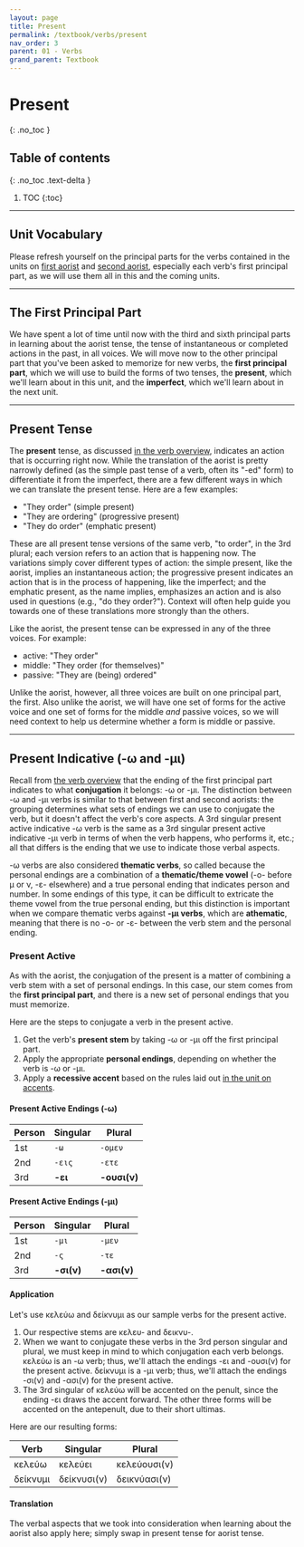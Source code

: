 ```yaml
---
layout: page
title: Present
permalink: /textbook/verbs/present
nav_order: 3
parent: 01 - Verbs
grand_parent: Textbook
---
```


# Present
{: .no_toc }

## Table of contents
{: .no_toc .text-delta }

1. TOC
{:toc}

***

## Unit Vocabulary

Please refresh yourself on the principal parts for the verbs contained in the units on [first aorist](first-aorist#principal-parts-and-memorization) and [second aorist](second-aorist#unit-vocabulary), especially each verb's first principal part, as we will use them all in this and the coming units.

***

## The First Principal Part

We have spent a lot of time until now with the third and sixth principal parts in learning about the aorist tense, the tense of instantaneous or completed actions in the past, in all voices. We will move now to the other principal part that you've been asked to memorize for new verbs, the **first principal part**, which we will use to build the forms of two tenses, the **present**, which we'll learn about in this unit, and the **imperfect**, which we'll learn about in the next unit.

***

## Present Tense

The **present** tense, as discussed [in the verb overview](overview#verb-aspects), indicates an action that is occurring right now. While the translation of the aorist is pretty narrowly defined (as the simple past tense of a verb, often its "-ed" form) to differentiate it from the imperfect, there are a few different ways in which we can translate the present tense. Here are a few examples:

* "They order" (simple present)
* "They are ordering" (progressive present)
* "They do order" (emphatic present)

These are all present tense versions of the same verb, "to order", in the 3rd plural; each version refers to an action that is happening now. The variations simply cover different types of action: the simple present, like the aorist, implies an instantaneous action; the progressive present indicates an action that is in the process of happening, like the imperfect; and the emphatic present, as the name implies, emphasizes an action and is also used in questions (e.g., "do they order?"). Context will often help guide you towards one of these translations more strongly than the others.

Like the aorist, the present tense can be expressed in any of the three voices. For example:

* active: "They order"
* middle: "They order (for themselves)"
* passive: "They are (being) ordered"

Unlike the aorist, however, all three voices are built on one principal part, the first. Also unlike the aorist, we will have one set of forms for the active voice and one set of forms for the middle *and* passive voices, so we will need context to help us determine whether a form is middle or passive.

***

## Present Indicative (-ω and -μι)

Recall from [the verb overview](overview#conjugation) that the ending of the first principal part indicates to what **conjugation** it belongs: -ω or -μι. The distinction between -ω and -μι verbs is similar to that between first and second aorists: the grouping determines what sets of endings we can use to conjugate the verb, but it doesn't affect the verb's core aspects. A 3rd singular present active indicative -ω verb is the same as a 3rd singular present active indicative -μι verb in terms of when the verb happens, who performs it, etc.; all that differs is the ending that we use to indicate those verbal aspects.

-ω verbs are also considered **thematic verbs**, so called because the personal endings are a combination of a **thematic/theme vowel** (-ο- before μ or ν, -ε- elsewhere) and a true personal ending that indicates person and number. In some endings of this type, it can be difficult to extricate the theme vowel from the true personal ending, but this distinction is important when we compare thematic verbs against **-μι verbs**, which are **athematic**, meaning that there is no -o- or -ε- between the verb stem and the personal ending.

### Present Active

As with the aorist, the conjugation of the present is a matter of combining a verb stem with a set of personal endings. In this case, our stem comes from the **first principal part**, and there is a new set of personal endings that you must memorize.

Here are the steps to conjugate a verb in the present active.
1. Get the verb's **present stem** by taking -ω or -μι off the first principal part.
2. Apply the appropriate **personal endings**, depending on whether the verb is -ω or -μι.
3. Apply a **recessive accent** based on the rules laid out [in the unit on accents](../basics/alphabet-and-accents#accents).

#### Present Active Endings (-ω)

| Person | Singular | Plural |
| ----- | ----- | ----- |
| 1st | `-ω` | `-ομεν` |
| 2nd | `-εις` | `-ετε`|
| 3rd | **-ει** | **-ουσι(ν)** |

#### Present Active Endings (-μι)

| Person | Singular | Plural |
| ----- | ----- | ----- |
| 1st | `-μι` | `-μεν` |
| 2nd | `-ς` | `-τε`|
| 3rd | **-σι(ν)** | **-ασι(ν)** |

#### Application

Let's use κελεύω and δείκνυμι as our sample verbs for the present active.

1. Our respective stems are κελευ- and δεικνυ-.
2. When we want to conjugate these verbs in the 3rd person singular and plural, we must keep in mind to which conjugation each verb belongs. κελεύω is an -ω verb; thus, we'll attach the endings -ει and -ουσι(ν) for the present active. δείκνυμι is a -μι verb; thus, we'll attach the endings -σι(ν) and -ασι(ν) for the present active.
3. The 3rd singular of κελεύω will be accented on the penult, since the ending -ει draws the accent forward. The other three forms will be accented on the antepenult, due to their short ultimas.

Here are our resulting forms:

| Verb | Singular | Plural |
| ----- | ----- | ----- |
| κελεύω | κελεύει | κελεύουσι(ν) |
| δείκνυμι | δείκνυσι(ν) | δεικνύασι(ν) |

#### Translation

The verbal aspects that we took into consideration when learning about the aorist also apply here; simply swap in present tense for aorist tense.
